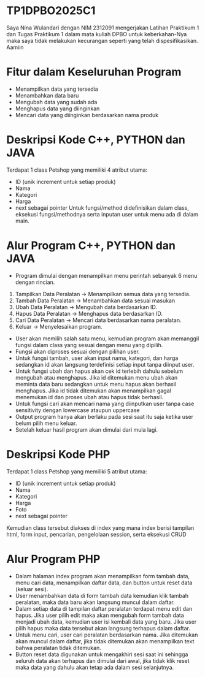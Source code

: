 # TP1DPBO2025C1

Saya Nina Wulandari dengan NIM 2312091 mengerjakan Latihan Praktikum 1 dan Tugas Praktikum 1 dalam mata kuliah DPBO untuk keberkahan-Nya maka saya tidak melakukan kecurangan seperti yang telah dispesifikasikan. Aamiin

# Fitur dalam Keseluruhan Program
* Menampilkan data yang tersedia
* Menambahkan data baru
* Mengubah data yang sudah ada
* Menghapus data yang diinginkan
* Mencari data yang diinginkan berdasarkan nama produk

# Deskripsi Kode C++, PYTHON dan JAVA
Terdapat 1 class Petshop yang memiliki 4 atribut utama:
* ID (unik increment untuk setiap produk)
* Nama
* Kategori
* Harga
* next sebagai pointer
Untuk fungsi/method didefinisikan dalam class, eksekusi fungsi/methodnya serta inputan user untuk menu ada di dalam main.

# Alur Program C++, PYTHON dan JAVA
* Program dimulai dengan menampilkan menu perintah sebanyak 6 menu dengan rincian.
1. Tampilkan Data Peralatan → Menampilkan semua data yang tersedia.
2. Tambah Data Peralatan → Menambahkan data sesuai masukan 
3. Ubah Data Peralatan → Mengubah data berdasarkan ID.
4. Hapus Data Peralatan → Menghapus data berdasarkan ID.
5. Cari Data Peralatan → Mencari data berdasarkan nama peralatan.
0. Keluar → Menyelesaikan program.
   
* User akan memilih salah satu menu, kemudian program akan memanggil fungsi dalam class yang sesuai dengan menu yang dipilih.
* Fungsi akan diproses sesuai dengan pilihan user.
* Untuk fungsi tambah, user akan input nama, kategori, dan harga sedangkan id akan langsung terdefinisi setiap input tanpa diinput user.
* Untuk fungsi ubah dan hapus akan cek id terlebih dahulu sebelum mengubah atau menghapus. Jika id ditemukan menu ubah akan meminta data baru sedangkan untuk menu hapus akan berhasil menghapus. Jika id tidak ditemukan akan menampilkan gagal menemukan id dan proses ubah atau hapus tidak berhasil.
* Untuk fungsi cari akan mencari nama yang diinputkan user tanpa case sensitivity dengan lowercase ataupun uppercase
* Output program hanya akan berlaku pada sesi saat itu saja ketika user belum pilih menu keluar.
* Setelah keluar hasil program akan dimulai dari mula lagi.

# Deskripsi Kode PHP
Terdapat 1 class Petshop yang memiliki 5 atribut utama:
* ID (unik increment untuk setiap produk)
* Nama
* Kategori
* Harga
* Foto
* next sebagai pointer

Kemudian class tersebut diakses di index yang mana index berisi tampilan html, form input, pencarian, pengelolaan session, serta eksekusi CRUD

# Alur Program PHP
* Dalam halaman index program akan menampilkan form tambah data, menu cari data, menampilkan daftar data, dan button untuk reset data (keluar sesi).
* User menambahkan data di form tambah data kemudian klik tambah peralatan, maka data baru akan langsung muncul dalam daftar.
* Dalam setiap data di tampilan daftar peralatan terdapat menu edit dan hapus. Jika user pilih edit maka akan mengubah form tambah data menjadi ubah data, kemudian user isi kembali data yang baru. Jika user pilih hapus maka data tersebut akan langsung terhapus dalam daftar.
* Untuk menu cari, user cari peralatan berdasarkan nama. Jika ditemukan akan muncul dalam daftar, jika tidak ditemukan akan menampilkan text bahwa peralatan tidak ditemukan.
* Button reset data digunakan untuk mengakhiri sesi saat ini sehingga seluruh data akan terhapus dan dimulai dari awal, jika tidak klik reset maka data yang dahulu akan tetap ada dalam sesi selanjutnya.

